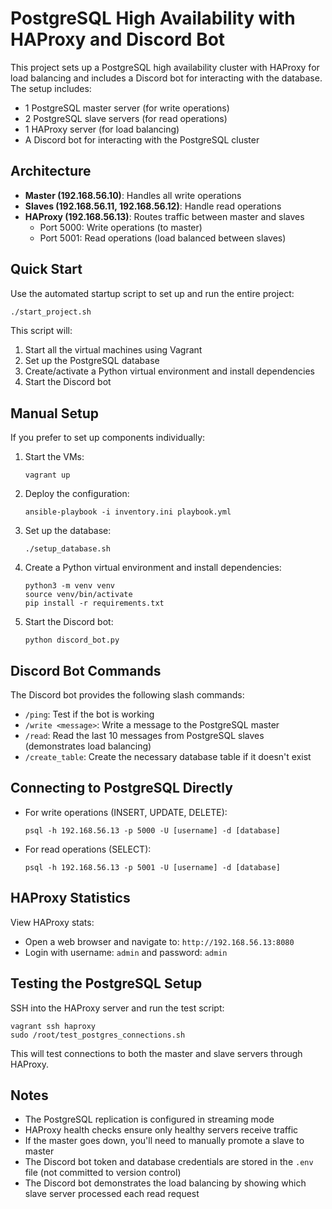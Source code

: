 # PostgreSQL High Availability with HAProxy and Discord Bot

This project sets up a PostgreSQL high availability cluster with HAProxy for load balancing and includes a Discord bot for interacting with the database. The setup includes:

- 1 PostgreSQL master server (for write operations)
- 2 PostgreSQL slave servers (for read operations)
- 1 HAProxy server (for load balancing)
- A Discord bot for interacting with the PostgreSQL cluster

## Architecture

- **Master (192.168.56.10)**: Handles all write operations
- **Slaves (192.168.56.11, 192.168.56.12)**: Handle read operations
- **HAProxy (192.168.56.13)**: Routes traffic between master and slaves
  - Port 5000: Write operations (to master)
  - Port 5001: Read operations (load balanced between slaves)

## Quick Start

Use the automated startup script to set up and run the entire project:

```bash
./start_project.sh
```

This script will:
1. Start all the virtual machines using Vagrant
2. Set up the PostgreSQL database
3. Create/activate a Python virtual environment and install dependencies
4. Start the Discord bot

## Manual Setup

If you prefer to set up components individually:

1. Start the VMs:
   ```
   vagrant up
   ```

2. Deploy the configuration:
   ```
   ansible-playbook -i inventory.ini playbook.yml
   ```

3. Set up the database:
   ```
   ./setup_database.sh
   ```

4. Create a Python virtual environment and install dependencies:
   ```
   python3 -m venv venv
   source venv/bin/activate
   pip install -r requirements.txt
   ```

5. Start the Discord bot:
   ```
   python discord_bot.py
   ```

## Discord Bot Commands

The Discord bot provides the following slash commands:

- `/ping`: Test if the bot is working
- `/write <message>`: Write a message to the PostgreSQL master
- `/read`: Read the last 10 messages from PostgreSQL slaves (demonstrates load balancing)
- `/create_table`: Create the necessary database table if it doesn't exist

## Connecting to PostgreSQL Directly

- For write operations (INSERT, UPDATE, DELETE):
  ```
  psql -h 192.168.56.13 -p 5000 -U [username] -d [database]
  ```

- For read operations (SELECT):
  ```
  psql -h 192.168.56.13 -p 5001 -U [username] -d [database]
  ```

## HAProxy Statistics

View HAProxy stats:
- Open a web browser and navigate to: `http://192.168.56.13:8080`
- Login with username: `admin` and password: `admin`

## Testing the PostgreSQL Setup

SSH into the HAProxy server and run the test script:

```
vagrant ssh haproxy
sudo /root/test_postgres_connections.sh
```

This will test connections to both the master and slave servers through HAProxy.

## Notes

- The PostgreSQL replication is configured in streaming mode
- HAProxy health checks ensure only healthy servers receive traffic
- If the master goes down, you'll need to manually promote a slave to master
- The Discord bot token and database credentials are stored in the `.env` file (not committed to version control)
- The Discord bot demonstrates the load balancing by showing which slave server processed each read request
